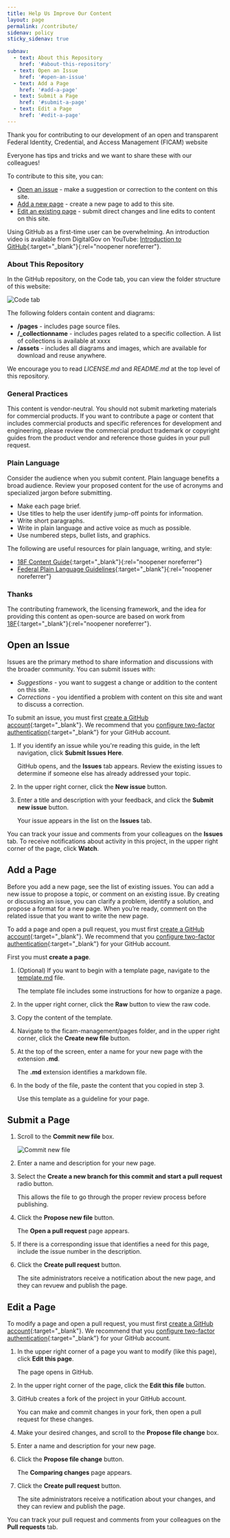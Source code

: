 ```yaml
---
title: Help Us Improve Our Content
layout: page
permalink: /contribute/
sidenav: policy
sticky_sidenav: true

subnav:
  - text: About this Repository
    href: '#about-this-repository'
  - text: Open an Issue
    href: '#open-an-issue'
  - text: Add a Page
    href: '#add-a-page'
  - text: Submit a Page
    href: '#submit-a-page'
  - text: Edit a Page
    href: '#edit-a-page'
---
```


Thank you for contributing to our development of an open and transparent Federal Identity, Credential, and Access Management (FICAM) website

Everyone has tips and tricks and we want to share these with our colleagues!

To contribute to this site, you can:

- [Open an issue](#open-an-issue) - make a suggestion or correction to the content on this site.
- [Add a new page](#add-a-page) - create a new page to add to this site.
- [Edit an existing page](#edit-a-page) - submit direct changes and line edits to content on this site.

Using GitHub as a first-time user can be overwhelming. An introduction video is available from DigitalGov on YouTube: [Introduction to GitHub](https://youtu.be/uNa9GOtM6NE){:target="_blank"}{:rel="noopener noreferrer"}.

### About This Repository

In the GitHub repository, on the Code tab, you can view the folder structure of this website:

![Code tab]({{site.baseurl}}/assets/img/contribute_code_tab.png)

The following folders contain content and diagrams:

- **/pages** - includes page source files.
- **/_collectionname** - includes pages related to a specific collection. A list of collections is available at xxxx
- **/assets** - includes all diagrams and images, which are available for download and reuse anywhere.

We encourage you to read *LICENSE.md* and *README.md* at the top level of this repository.

### General Practices

This content is vendor-neutral. You should not submit marketing materials for commercial products. If you want to contribute a page or content that includes commercial products and specific references for development and engineering, please review the commercial product trademark or copyright guides from the product vendor and reference those guides in your pull request.

### Plain Language

Consider the audience when you submit content. Plain language benefits a broad audience. Review your proposed content for the use of acronyms and specialized jargon before submitting.

- Make each page brief.
- Use titles to help the user identify jump-off points for information.
- Write short paragraphs.
- Write in plain language and active voice as much as possible.
- Use numbered steps, bullet lists, and graphics.

The following are useful resources for plain language, writing, and style:

- [18F Content Guide](https://content-guide.18f.gov/){:target="_blank"}{:rel="noopener noreferrer"}
- [Federal Plain Language Guidelines](http://www.plainlanguage.gov/){:target="_blank"}{:rel="noopener noreferrer"}

### Thanks

The contributing framework, the licensing framework, and the idea for providing this content as open-source are based on work from [18F](https://18f.gsa.gov/){:target="_blank"}{:rel="noopener noreferrer"}.

## Open an Issue

Issues are the primary method to share information and discussions with the broader community. You can submit issues with:

- *Suggestions* - you want to suggest a change or addition to the content on this site.
- *Corrections* - you identified a problem with content on this site and want to discuss a correction.

To submit an issue, you must first [create a GitHub account](https://github.com/join){:target="_blank"}. We recommend that you [configure two-factor authentication](https://help.github.com/en/articles/configuring-two-factor-authentication){:target="_blank"} for your GitHub account.

1. If you identify an issue while you're reading this guide, in the left navigation, click **Submit Issues Here**.

	GitHub opens, and the **Issues** tab appears. Review the existing issues to determine if someone else has already addressed your topic.

2. In the upper right corner, click the **New issue** button.

3. Enter a title and description with your feedback, and click the **Submit new issue** button.

	Your issue appears in the list on the **Issues** tab.
	
You can track your issue and comments from your colleagues on the **Issues** tab. To receive notifications about activity in this project, in the upper right corner of the page, click **Watch**.

## Add a Page

Before you add a new page, see the list of existing issues. You can add a new issue to propose a topic, or comment on an existing issue. By creating or discussing an issue, you can clarify a problem, identify a solution, and propose a format for a new page. When you’re ready, comment on the related issue that you want to write the new page.

To add a page and open a pull request, you must first [create a GitHub account](https://github.com/join){:target="_blank"}. We recommend that you [configure two-factor authentication](https://help.github.com/en/articles/configuring-two-factor-authentication){:target="_blank"} for your GitHub account.

First you must **create a page**.

1. (Optional) If you want to begin with a template page, navigate to the [template.md](https://github.com/GSA/ficam-management/blob/staging/template.md) file.

	The template file includes some instructions for how to organize a page.

2. In the upper right corner, click the **Raw** button to view the raw code.

3. Copy the content of the template.

4. Navigate to the ficam-management/pages folder, and in the upper right corner, click the **Create new file** button.
	
5. At the top of the screen, enter a name for your new page with the extension **.md**.

	The **.md** extension identifies a markdown file.
	
6. In the body of the file, paste the content that you copied in step 3.

	Use this template as a guideline for your page.

## Submit a Page

1. Scroll to the **Commit new file** box.

	![Commit new file]({{site.baseurl}}/assets/img/contribute_CommitNewFile.png)

2. Enter a name and description for your new page.

3. Select the **Create a new branch for this commit and start a pull request** radio button.

	This allows the file to go through the proper review process before publishing.
	
4. Click the **Propose new file** button.

	The **Open a pull request** page appears.
	
5. If there is a corresponding issue that identifies a need for this page, include the issue number in the description.

6. Click the **Create pull request** button.

	The site administrators receive a notification about the new page, and they can revuew and publish the page.

## Edit a Page

To modify a page and open a pull request, you must first [create a GitHub account](https://github.com/join){:target="_blank"}. We recommend that you [configure two-factor authentication](https://help.github.com/en/articles/configuring-two-factor-authentication){:target="_blank"} for your GitHub account.

1. In the upper right corner of a page you want to modify (like this page), click **Edit this page**.

	The page opens in GitHub.
	
2. In the upper right corner of the page, click the **Edit this file** button.
	
3. GitHub creates a fork of the project in your GitHub account.

	You can make and commit changes in your fork, then open a pull request for these changes.
	
4. Make your desired changes, and scroll to the **Propose file change** box.

5. Enter a name and description for your new page.

6. Click the **Propose file change** button.

	The **Comparing changes** page appears.
	
7. Click the **Create pull request** button.

	The site administrators receive a notification about your changes, and they can review and publish the page.
	
You can track your pull request and comments from your colleagues on the **Pull requests** tab.

